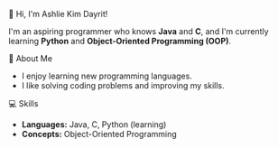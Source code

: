 👋 Hi, I'm Ashlie Kim Dayrit!

I'm an aspiring programmer who knows **Java** and **C**, and I'm currently learning **Python** and **Object-Oriented Programming (OOP)**.

🌱 About Me
- I enjoy learning new programming languages.  
- I like solving coding problems and improving my skills.  

 💻 Skills
- **Languages:** Java, C, Python (learning)  
- **Concepts:** Object-Oriented Programming  


